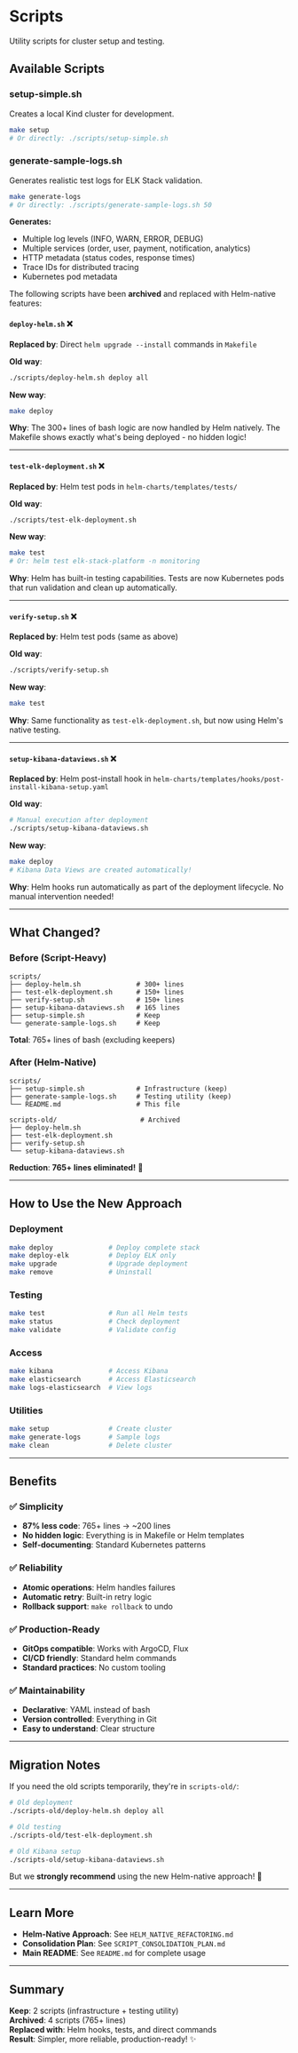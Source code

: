 # Scripts

Utility scripts for cluster setup and testing.

## Available Scripts

### setup-simple.sh
Creates a local Kind cluster for development.

```bash
make setup
# Or directly: ./scripts/setup-simple.sh
```

### generate-sample-logs.sh
Generates realistic test logs for ELK Stack validation.

```bash
make generate-logs
# Or directly: ./scripts/generate-sample-logs.sh 50
```

**Generates:**
- Multiple log levels (INFO, WARN, ERROR, DEBUG)
- Multiple services (order, user, payment, notification, analytics)
- HTTP metadata (status codes, response times)
- Trace IDs for distributed tracing
- Kubernetes pod metadata

The following scripts have been **archived** and replaced with Helm-native features:

#### `deploy-helm.sh` ❌
**Replaced by**: Direct `helm upgrade --install` commands in `Makefile`

**Old way**:
```bash
./scripts/deploy-helm.sh deploy all
```

**New way**:
```bash
make deploy
```

**Why**: The 300+ lines of bash logic are now handled by Helm natively. The Makefile shows exactly what's being deployed - no hidden logic!

---

#### `test-elk-deployment.sh` ❌
**Replaced by**: Helm test pods in `helm-charts/templates/tests/`

**Old way**:
```bash
./scripts/test-elk-deployment.sh
```

**New way**:
```bash
make test
# Or: helm test elk-stack-platform -n monitoring
```

**Why**: Helm has built-in testing capabilities. Tests are now Kubernetes pods that run validation and clean up automatically.

---

#### `verify-setup.sh` ❌
**Replaced by**: Helm test pods (same as above)

**Old way**:
```bash
./scripts/verify-setup.sh
```

**New way**:
```bash
make test
```

**Why**: Same functionality as `test-elk-deployment.sh`, but now using Helm's native testing.

---

#### `setup-kibana-dataviews.sh` ❌
**Replaced by**: Helm post-install hook in `helm-charts/templates/hooks/post-install-kibana-setup.yaml`

**Old way**:
```bash
# Manual execution after deployment
./scripts/setup-kibana-dataviews.sh
```

**New way**:
```bash
make deploy
# Kibana Data Views are created automatically!
```

**Why**: Helm hooks run automatically as part of the deployment lifecycle. No manual intervention needed!

---

## What Changed?

### Before (Script-Heavy)
```
scripts/
├── deploy-helm.sh              # 300+ lines
├── test-elk-deployment.sh      # 150+ lines
├── verify-setup.sh             # 150+ lines
├── setup-kibana-dataviews.sh   # 165 lines
├── setup-simple.sh             # Keep
└── generate-sample-logs.sh     # Keep
```
**Total**: 765+ lines of bash (excluding keepers)

### After (Helm-Native)
```
scripts/
├── setup-simple.sh             # Infrastructure (keep)
├── generate-sample-logs.sh     # Testing utility (keep)
└── README.md                   # This file

scripts-old/                     # Archived
├── deploy-helm.sh              
├── test-elk-deployment.sh      
├── verify-setup.sh             
└── setup-kibana-dataviews.sh   
```
**Reduction**: **765+ lines eliminated!** 🎉

---

## How to Use the New Approach

### Deployment
```bash
make deploy              # Deploy complete stack
make deploy-elk          # Deploy ELK only
make upgrade             # Upgrade deployment
make remove              # Uninstall
```

### Testing
```bash
make test                # Run all Helm tests
make status              # Check deployment
make validate            # Validate config
```

### Access
```bash
make kibana              # Access Kibana
make elasticsearch       # Access Elasticsearch
make logs-elasticsearch  # View logs
```

### Utilities
```bash
make setup               # Create cluster
make generate-logs       # Sample logs
make clean               # Delete cluster
```

---

## Benefits

### ✅ Simplicity
- **87% less code**: 765+ lines → ~200 lines
- **No hidden logic**: Everything is in Makefile or Helm templates
- **Self-documenting**: Standard Kubernetes patterns

### ✅ Reliability
- **Atomic operations**: Helm handles failures
- **Automatic retry**: Built-in retry logic
- **Rollback support**: `make rollback` to undo

### ✅ Production-Ready
- **GitOps compatible**: Works with ArgoCD, Flux
- **CI/CD friendly**: Standard helm commands
- **Standard practices**: No custom tooling

### ✅ Maintainability
- **Declarative**: YAML instead of bash
- **Version controlled**: Everything in Git
- **Easy to understand**: Clear structure

---

## Migration Notes

If you need the old scripts temporarily, they're in `scripts-old/`:

```bash
# Old deployment
./scripts-old/deploy-helm.sh deploy all

# Old testing
./scripts-old/test-elk-deployment.sh

# Old Kibana setup
./scripts-old/setup-kibana-dataviews.sh
```

But we **strongly recommend** using the new Helm-native approach! 🚀

---

## Learn More

- **Helm-Native Approach**: See `HELM_NATIVE_REFACTORING.md`
- **Consolidation Plan**: See `SCRIPT_CONSOLIDATION_PLAN.md`
- **Main README**: See `README.md` for complete usage

---

## Summary

**Keep**: 2 scripts (infrastructure + testing utility)  
**Archived**: 4 scripts (765+ lines)  
**Replaced with**: Helm hooks, tests, and direct commands  
**Result**: Simpler, more reliable, production-ready! ✨
